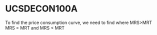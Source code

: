 # UCSDECON100A



To find the price consumption curve, we need to find where MRS>MRT MRS = MRT and MRS < MRT
